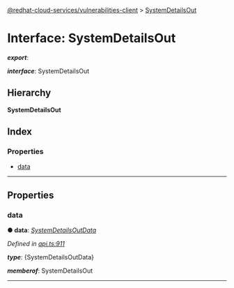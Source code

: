 [@redhat-cloud-services/vulnerabilities-client](../README.md) > [SystemDetailsOut](../interfaces/systemdetailsout.md)

# Interface: SystemDetailsOut

*__export__*: 

*__interface__*: SystemDetailsOut

## Hierarchy

**SystemDetailsOut**

## Index

### Properties

* [data](systemdetailsout.md#data)

---

## Properties

<a id="data"></a>

###  data

**● data**: *[SystemDetailsOutData](systemdetailsoutdata.md)*

*Defined in [api.ts:911](https://github.com/RedHatInsights/javascript-clients/blob/master/packages/vulnerabilities/git-api/api.ts#L911)*

*__type__*: {SystemDetailsOutData}

*__memberof__*: SystemDetailsOut

___

